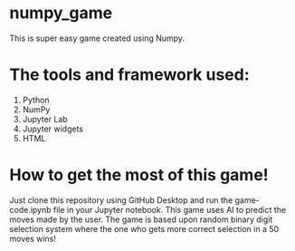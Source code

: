 # numpy_game
This is super easy game created using Numpy.
# The tools and framework used:
1. Python
2. NumPy
3. Jupyter Lab
4. Jupyter widgets
5. HTML
# How to get the most of this game!
Just clone this repository using GitHub Desktop and run the game-code.ipynb file in your Jupyter notebook.
This game uses AI to predict the moves made by the user. The game is based upon random binary digit selection system where the one who gets more correct selection in a 50 moves wins!

